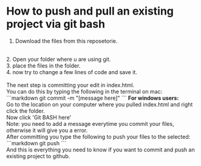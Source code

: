 # How to push and pull an existing project via git bash

1. Download the files from this reposetorie.
<br/>
2. Open your folder where u are using git.
<br/>
3. place the files in the folder.
<br/>
4. now try to change a few lines of code and save it.
<br/>
<br/>
The next step is committing your edit in index.html.
<br/>
You can do this by typing the following in the terminal on mac:
<br/>
```markdown
git commit -m "[message here]"
```
<b>For windows users:</b>
<br/>
Go to the location on your computer where you pulled index.html and right click the folder.
<br/>
Now click 'Git BASH here'
<br/>
Note: you need to add a message everytime you commit your files, otherwise it will give you a error.
<br/>
After committing you type the following to push your files to the selected:
```markdown
git push
```
<br/>
And this is everything you need to know if you want to commit and push an existing project to github.